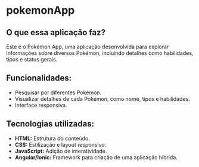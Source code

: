 # pokemonApp

## O que essa aplicação faz?

Este é o Pokémon App, uma aplicação desenvolvida para explorar informações sobre diversos Pokémon, incluindo detalhes como habilidades, tipos e status gerais.

## Funcionalidades:

* Pesquisar por diferentes Pokémon.
* Visualizar detalhes de cada Pokémon, como nome, tipos e habilidades.
* Interface responsiva.

## Tecnologias utilizadas:

* **HTML:** Estrutura do conteúdo.
* **CSS:** Estilização e layout responsivo.
* **JavaScript:** Adição de interatividade.
* **Angular/Ionic:** Framework para criação de uma aplicação híbrida.





